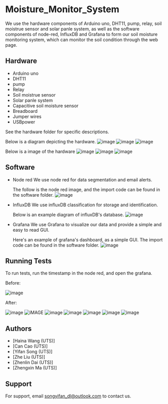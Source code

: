 # Moisture_Monitor_System
We use the hardware components of Arduino uno, DHT11, pump, relay, soil moistrue sensor and solar panle system, as well as the software components of node-red, InfluxDB and Grafana to form our soil moisture monitoring system, which can monitor the soil condition through the web page.

## Hardware
- Arduino uno
- DHT11
- pump
- Relay
- Soil moistrue sensor
- Solar panle system
- Capacitive soil moisture sensor
- Breadboard
- Jumper wires
- USBpower

See the hardware folder for specific descriptions.

Below is a diagram depicting the hardware.
![image](https://github.com/LetMeHaveANamePlz/SoilEye/blob/main/Moisture_Monitor_System-main/Hardware/Hardware-DHT11.jpg)
![image](https://github.com/LetMeHaveANamePlz/SoilEye/blob/main/Moisture_Monitor_System-main/Hardware/Hardware-soil%20moistrue.png)
![image](https://github.com/LetMeHaveANamePlz/SoilEye/blob/main/Moisture_Monitor_System-main/Hardware/Hardware-pump.jpg)

Below is a image of  the hardware
![image](https://github.com/LetMeHaveANamePlz/SoilEye/blob/main/Moisture_Monitor_System-main/test%20image/6d6ed22f46bf2085ac436c5148e736c.jpg)
![image](https://github.com/LetMeHaveANamePlz/SoilEye/blob/main/Moisture_Monitor_System-main/test%20image/e644d0ed40a74b39c40f4bae27dd476.jpg)
![image](https://github.com/LetMeHaveANamePlz/SoilEye/blob/main/Moisture_Monitor_System-main/test%20image/8599e9e8d5b2154883617941752cbff.jpg)

## Software
- Node red
  We use node red for data segmentation and email alerts.

  The follow is the node red image, and the import code can be found in the software folder.
![image](https://github.com/LetMeHaveANamePlz/SoilEye/blob/main/Moisture_Monitor_System-main/Software/Node-RED.png)

- InfluxDB
  We use influxDB classification for storage and identification.

  Below is an example diagram of influxDB's database.
![image](https://github.com/zqy2023/Moisture_Monitor_System/blob/main/Software/influxDB.png)

- Grafana
  We use Grafana to visualize our data and provide a simple and easy to read GUI.

  Here's an example of grafana's dashboard, as a simple GUI. The import code can be found in the software folder.
![image](https://github.com/LetMeHaveANamePlz/SoilEye/blob/main/Moisture_Monitor_System-main/test%20image/Grafana%20panel.png)

## Running Tests

To run tests, run the timestamp in the node red, and open the grafana.

Before:

![image](https://github.com/zqy2023/Moisture_Monitor_System/blob/main/test%20image/grafana%20dashboard%20before%20importing%20data.png)

After:

![image](https://github.com/LetMeHaveANamePlz/SoilEye/blob/main/Moisture_Monitor_System-main/test%20image/Averages.png)
![iMAGE](https://github.com/LetMeHaveANamePlz/SoilEye/blob/main/Moisture_Monitor_System-main/test%20image/Humidity%20trend.png)
![image](https://github.com/LetMeHaveANamePlz/SoilEye/blob/main/Moisture_Monitor_System-main/test%20image/Rate%20of%20change.png)
![image](https://github.com/LetMeHaveANamePlz/SoilEye/blob/main/Moisture_Monitor_System-main/test%20image/Real-time%20humidity%20display.png)
![image](https://github.com/LetMeHaveANamePlz/SoilEye/blob/main/Moisture_Monitor_System-main/test%20image/Stability.png)
![image](https://github.com/LetMeHaveANamePlz/SoilEye/blob/main/Moisture_Monitor_System-main/test%20image/Temperature%20display%20in%20real%20time.png)
![image](https://github.com/LetMeHaveANamePlz/SoilEye/blob/main/Moisture_Monitor_System-main/test%20image/Temperature%20trend.png)

## Authors

- [Haina Wang (UTS)]
- [Can Cao (UTS)]
- [Yifan Song (UTS)]
- [Zhe Liu (UTS)]
- [Zhenlin Dai (UTS)]
- [Zhengxin Ma (UTS)]

## Support

For support, email songyifan_dl@outlook.com to contact us.
